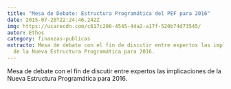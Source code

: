 ```yaml
---
title: "Mesa de Debate: Estructura Programática del PEF para 2016"
date: 2015-07-20T22:24:46.242Z
img: https://ucarecdn.com/c617c206-4545-44a2-a17f-520b74d73545/
autor: Ethos
category: finanzas-publicas
extracto: Mesa de debate con el fin de discutir entre expertos las implicaciones
  de la Nueva Estructura Programática para 2016.
---
```

Mesa de debate con el fin de discutir entre expertos las implicaciones de la Nueva Estructura Programática para 2016.